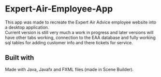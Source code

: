 # Expert-Air-Employee-App
This app was made to recreate the Expert Air Advice employee website into a desktop application.<br>
Current version is still very much a work in progress and later versions will have other tabs working, connection to the EAA database and fully working sql tables for adding customer info and there tickets for service.

## Built with
Made with Java, Javafx and FXML files (made in Scene Builder).<br>
